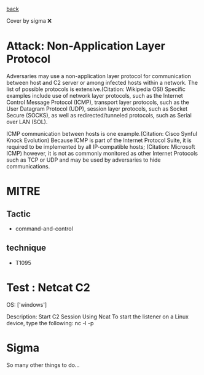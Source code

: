 [back](../index.md)

Cover by sigma :x: 

# Attack: Non-Application Layer Protocol

 Adversaries may use a non-application layer protocol for communication between host and C2 server or among infected hosts within a network. The list of possible protocols is extensive.(Citation: Wikipedia OSI) Specific examples include use of network layer protocols, such as the Internet Control Message Protocol (ICMP), transport layer protocols, such as the User Datagram Protocol (UDP), session layer protocols, such as Socket Secure (SOCKS), as well as redirected/tunneled protocols, such as Serial over LAN (SOL).

ICMP communication between hosts is one example.(Citation: Cisco Synful Knock Evolution)
 Because ICMP is part of the Internet Protocol Suite, it is required to be implemented by all IP-compatible hosts; (Citation: Microsoft ICMP) however, it is not as commonly monitored as other Internet Protocols such as TCP or UDP and may be used by adversaries to hide communications.

# MITRE
## Tactic
  - command-and-control

## technique
  - T1095

# Test : Netcat C2

OS: ['windows']

Description: Start C2 Session Using Ncat
To start the listener on a Linux device, type the following: 
nc -l -p <port>


# Sigma

 So many other things to do...
